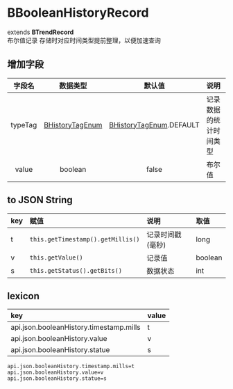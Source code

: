 # BBooleanHistoryRecord
extends **BTrendRecord**  
布尔值记录
存储时对应时间类型提前整理，以便加速查询

## 增加字段
| 字段名 | 数据类型 | 默认值 | 说明 |
|:-------:|:------:|:-------:|:------------|
| typeTag | [BHistoryTagEnum](../enums/HistoryTagEnum.md) | [BHistoryTagEnum](../enums/HistoryTagEnum.md).DEFAULT | 记录数据的统计时间类型 |
| value | boolean | false | 布尔值 |

## to JSON String
| key | 赋值 | 说明 | 取值 |
|:-------|:------|:-------|:---------|
| t | `this.getTimestamp().getMillis()` | 记录时间戳(毫秒) | long |
| v | `this.getValue()` | 记录值 | boolean |
| s | `this.getStatus().getBits()` | 数据状态 | int |

## lexicon
| key | value |
|:-------|:------|
| api.json.booleanHistory.timestamp.mills | t |
| api.json.booleanHistory.value | v |
| api.json.booleanHistory.statue | s |

```
api.json.booleanHistory.timestamp.mills=t
api.json.booleanHistory.value=v
api.json.booleanHistory.statue=s
```